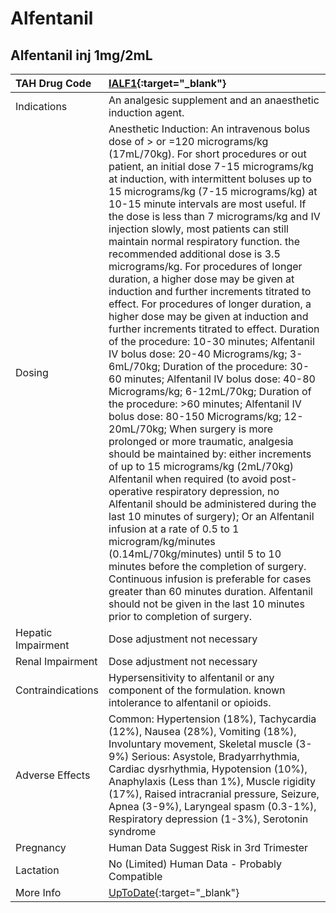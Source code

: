 # Alfentanil

## Alfentanil inj 1mg/2mL

| TAH Drug Code      | [IALF1](https://www.tahsda.org.tw/drugs/hissearch.php?drug_code=IALF1){:target="_blank"}                                                                                                                                                                                                                                                                                                                                                                                                                                                                                                                                                                                                                                                                                                                                                                                                                                                                                                                                                                                                                                                                                                                                                                                                                                                                                                                                                                                                                                                                                                                                                                                    |
|:-------------------|:----------------------------------------------------------------------------------------------------------------------------------------------------------------------------------------------------------------------------------------------------------------------------------------------------------------------------------------------------------------------------------------------------------------------------------------------------------------------------------------------------------------------------------------------------------------------------------------------------------------------------------------------------------------------------------------------------------------------------------------------------------------------------------------------------------------------------------------------------------------------------------------------------------------------------------------------------------------------------------------------------------------------------------------------------------------------------------------------------------------------------------------------------------------------------------------------------------------------------------------------------------------------------------------------------------------------------------------------------------------------------------------------------------------------------------------------------------------------------------------------------------------------------------------------------------------------------------------------------------------------------------------------------------------------------|
| Indications        | An analgesic supplement and an anaesthetic induction agent.                                                                                                                                                                                                                                                                                                                                                                                                                                                                                                                                                                                                                                                                                                                                                                                                                                                                                                                                                                                                                                                                                                                                                                                                                                                                                                                                                                                                                                                                                                                                                                                                                 |
| Dosing             | Anesthetic Induction: An intravenous bolus dose of > or =120 micrograms/kg (17mL/70kg). For short procedures or out patient, an initial dose 7-15 micrograms/kg at induction, with intermittent boluses up to 15 micrograms/kg (7-15 micrograms/kg) at 10-15 minute intervals are most useful. If the dose is less than 7 micrograms/kg and IV injection slowly, most patients can still maintain normal respiratory function. the recommended additional dose is 3.5 micrograms/kg. For procedures of longer duration, a higher dose may be given at induction and further increments titrated to effect. For procedures of longer duration, a higher dose may be given at induction and further increments titrated to effect. Duration of the procedure: 10-30 minutes; Alfentanil IV bolus dose: 20-40 Micrograms/kg; 3-6mL/70kg; Duration of the procedure: 30-60 minutes; Alfentanil IV bolus dose: 40-80 Micrograms/kg; 6-12mL/70kg; Duration of the procedure: >60 minutes; Alfentanil IV bolus dose: 80-150 Micrograms/kg; 12-20mL/70kg; When surgery is more prolonged or more traumatic, analgesia should be maintained by: either increments of up to 15 micrograms/kg (2mL/70kg) Alfentanil when required (to avoid post-operative respiratory depression, no Alfentanil should be administered during the last 10 minutes of surgery); Or an Alfentanil infusion at a rate of 0.5 to 1 microgram/kg/minutes (0.14mL/70kg/minutes) until 5 to 10 minutes before the completion of surgery. Continuous infusion is preferable for cases greater than 60 minutes duration. Alfentanil should not be given in the last 10 minutes prior to completion of surgery. |
| Hepatic Impairment | Dose adjustment not necessary                                                                                                                                                                                                                                                                                                                                                                                                                                                                                                                                                                                                                                                                                                                                                                                                                                                                                                                                                                                                                                                                                                                                                                                                                                                                                                                                                                                                                                                                                                                                                                                                                                               |
| Renal Impairment   | Dose adjustment not necessary                                                                                                                                                                                                                                                                                                                                                                                                                                                                                                                                                                                                                                                                                                                                                                                                                                                                                                                                                                                                                                                                                                                                                                                                                                                                                                                                                                                                                                                                                                                                                                                                                                               |
| Contraindications  | Hypersensitivity to alfentanil or any component of the formulation. known intolerance to alfentanil or opioids.                                                                                                                                                                                                                                                                                                                                                                                                                                                                                                                                                                                                                                                                                                                                                                                                                                                                                                                                                                                                                                                                                                                                                                                                                                                                                                                                                                                                                                                                                                                                                             |
| Adverse Effects    | Common: Hypertension (18%), Tachycardia (12%), Nausea (28%), Vomiting (18%), Involuntary movement, Skeletal muscle (3-9%) Serious: Asystole, Bradyarrhythmia, Cardiac dysrhythmia, Hypotension (10%), Anaphylaxis (Less than 1%), Muscle rigidity (17%), Raised intracranial pressure, Seizure, Apnea (3-9%), Laryngeal spasm (0.3-1%), Respiratory depression (1-3%), Serotonin syndrome                                                                                                                                                                                                                                                                                                                                                                                                                                                                                                                                                                                                                                                                                                                                                                                                                                                                                                                                                                                                                                                                                                                                                                                                                                                                                   |
| Pregnancy          | Human Data Suggest Risk in 3rd Trimester                                                                                                                                                                                                                                                                                                                                                                                                                                                                                                                                                                                                                                                                                                                                                                                                                                                                                                                                                                                                                                                                                                                                                                                                                                                                                                                                                                                                                                                                                                                                                                                                                                    |
| Lactation          | No (Limited) Human Data - Probably Compatible                                                                                                                                                                                                                                                                                                                                                                                                                                                                                                                                                                                                                                                                                                                                                                                                                                                                                                                                                                                                                                                                                                                                                                                                                                                                                                                                                                                                                                                                                                                                                                                                                               |
| More Info          | [UpToDate](https://www.uptodate.com/contents/alfentanil-drug-information){:target="_blank"}                                                                                                                                                                                                                                                                                                                                                                                                                                                                                                                                                                                                                                                                                                                                                                                                                                                                                                                                                                                                                                                                                                                                                                                                                                                                                                                                                                                                                                                                                                                                                                                 |

